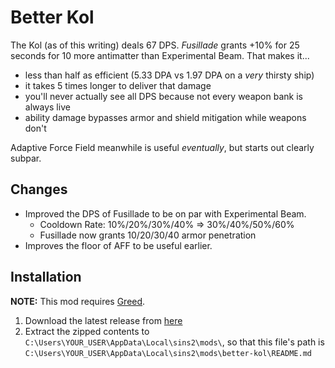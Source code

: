 # Better Kol

The Kol (as of this writing) deals 67 DPS. _Fusillade_ grants +10% for 25 seconds for 10 more antimatter than Experimental Beam. That makes it...

- less than half as efficient (5.33 DPA vs 1.97 DPA on a _very_ thirsty ship)
- it takes 5 times longer to deliver that damage
- you'll never actually see all DPS because not every weapon bank is always live
- ability damage bypasses armor and shield mitigation while weapons don't

Adaptive Force Field meanwhile is useful _eventually_, but starts out clearly subpar.

## Changes

- Improved the DPS of Fusillade to be on par with Experimental Beam.
    - Cooldown Rate: 10%/20%/30%/40% => 30%/40%/50%/60%
    - Fusillade now grants 10/20/30/40 armor penetration
- Improves the floor of AFF to be useful earlier.

## Installation

**NOTE:** This mod requires [Greed](https://github.com/VoltCruelerz/Greed).

1. Download the latest release from [here](https://github.com/VoltCruelerz/better-kol/releases)
2. Extract the zipped contents to `C:\Users\YOUR_USER\AppData\Local\sins2\mods\`, so that this file's path is `C:\Users\YOUR_USER\AppData\Local\sins2\mods\better-kol\README.md`
